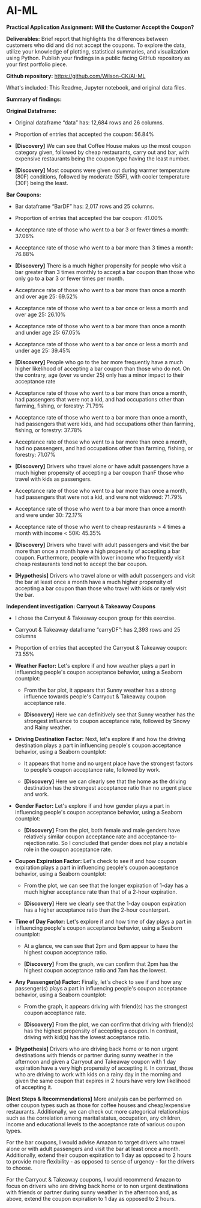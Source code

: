 # AI-ML

**Practical Application Assignment: Will the Customer Accept the Coupon?**

**Deliverables:**
Brief report that highlights the differences between customers who did and did not accept the coupons. To explore the data, utilize your knowledge of plotting, statistical summaries, and visualization using Python. Publish your findings in a public facing GitHub repository as your first portfolio piece.

**Github repository:** https://github.com/Wilson-CK/AI-ML

What's included:  This Readme, Jupyter notebook, and original data files. 

**Summary of findings:**

**Original Dataframe:**
	
* Original dataframe “data” has:  12,684 rows and 26 columns.
	
* Proportion of entries that accepted the coupon: 56.84%
	
* **[Discovery]**  We can see that Coffee House makes up the most coupon category given, followed by cheap restaurants, carry out and bar, with expensive restaurants being the coupon type having the least number.
	
* **[Discovery]**  Most coupons were given out during warmer temperature (80F) conditions, followed by moderate (55F), with cooler temperature (30F) being the least.

**Bar Coupons:**

* Bar dataframe “BarDF” has: 2,017 rows and 25 columns.
	
* Proportion of entries that accepted the bar coupon: 41.00%
	
* Acceptance rate of those who went to a bar 3 or fewer times a month: 37.06%
	
* Acceptance rate of those who went to a bar more than 3 times a month: 76.88%
	
* **[Discovery]** There is a much higher propensity for people who visit a bar greater than 3 times monthly to accept a bar coupon than those who only go to a bar 3 or fewer times per month.
	
* Acceptance rate of those who went to a bar more than once a month and over age 25: 69.52%
	
* Acceptance rate of those who went to a bar once or less a month and over age 25: 26.10%
	
* Acceptance rate of those who went to a bar more than once a month and under age 25: 67.05%
	
* Acceptance rate of those who went to a bar once or less a month and under age 25: 39.45%
	
* **[Discovery]** People who go to the bar more frequently have a much higher likelihood of accepting a bar coupon than those who do not.  On the contrary, age (over vs under 25) only has a minor impact to their acceptance rate
	
* Acceptance rate of those who went to a bar more than once a month, had passengers that were not a kid, and had occupations other than farming, fishing, or forestry: 71.79%
	
* Acceptance rate of those who went to a bar more than once a month, had passengers that were kids, and had occupations other than farming, fishing, or forestry: 37.78%
	
* Acceptance rate of those who went to a bar more than once a month, had no passengers, and had occupations other than farming, fishing, or forestry: 71.07%
	
* **[Discovery]** Drivers who travel alone or have adult passengers have a much higher propensity of accepting a bar coupon thanF those who travel with kids as passengers.
	
* Acceptance rate of those who went to a bar more than once a month, had passengers that were not a kid, and were not widowed: 71.79%
	
* Acceptance rate of those who went to a bar more than once a month and were under 30: 72.17%
	
* Acceptance rate of those who went to cheap restaurants > 4 times a month with income < 50K: 45.35%
	
* **[Discovery]** Drivers who travel with adult passengers and visit the bar more than once a month have a high propensity of accepting a bar coupon.  Furthermore, people with lower income who frequently visit cheap restaurants tend not to accept the bar coupon.  
	
* **[Hypothesis]** Drivers who travel alone or with adult passengers and visit the bar at least once a month have a much higher propensity of accepting a bar coupon than those who travel with kids or rarely visit the bar.

**Independent investigation: Carryout & Takeaway Coupons**

* I chose the Carryout & Takeaway coupon group for this exercise.

* Carryout & Takeaway dataframe “carryDF”:  has 2,393 rows and 25 columns

* Proportion of entries that accepted the Carryout & Takeaway coupon: 73.55%

* **Weather Factor:** Let's explore if and how weather plays a part in influencing people's coupon acceptance behavior, using a Seaborn countplot:

  * From the bar plot, it appears that Sunny weather has a strong influence towards people's Carryout & Takeaway coupon acceptance rate. 

  * **[Discovery]** Here we can definitively see that Sunny weather has the strongest influence to coupon acceptance rate, followed by Snowy and Rainy weather.

* **Driving Destination Factor:** Next, let's explore if and how the driving destination plays a part in influencing people's coupon acceptance behavior, using a Seaborn countplot:

  * It appears that home and no urgent place have the strongest factors to people's coupon acceptance rate, followed by work.

  * **[Discovery]** Here we can clearly see that the home as the driving destination has the strongest acceptance ratio than no urgent place and work.

* **Gender Factor:** Let's explore if and how gender plays a part in influencing people's coupon acceptance behavior, using a Seaborn countplot:

  * **[Discovery]** From the plot, both female and male genders have relatively similar coupon acceptance rate and acceptance-to-rejection ratio. So I concluded that gender does not play a notable role in the coupon acceptance rate.

* **Coupon Expiration Factor:** Let's check to see if and how coupon expiration plays a part in influencing people's coupon acceptance behavior, using a Seaborn countplot:

  * From the plot, we can see that the longer expiration of 1-day has a much higher acceptance rate than that of a 2-hour expiration.

  * **[Discovery]** Here we clearly see that the 1-day coupon expiration has a higher acceptance ratio than the 2-hour counterpart.

* **Time of Day Factor:** Let's explore if and how time of day plays a part in influencing people's coupon acceptance behavior, using a Seaborn countplot:

  * At a glance, we can see that 2pm and 6pm appear to have the highest coupon acceptance ratio.

  * **[Discovery]** From the graph, we can confirm that 2pm has the highest coupon acceptance ratio and 7am has the lowest.

* **Any Passenger(s) Factor:** Finally, let's check to see if and how any passenger(s) plays a part in influencing people's coupon acceptance behavior, using a Seaborn countplot:

  * From the graph, it appears driving with friend(s) has the strongest coupon acceptance rate.

  * **[Discovery]** From the plot, we can confirm that driving with friend(s) has the highest propensity of accepting a coupon.  In contrast, driving with kid(s) has the lowest acceptance ratio.

* **[Hypothesis]** Drivers who are driving back home or to non urgent destinations with friends or partner during sunny weather in the afternoon and given a Carryout and Takeaway coupon with 1 day expiration have a very high propensity of accepting it. In contrast, those who are driving to work with kids on a rainy day in the morning and given the same coupon that expires in 2 hours have very low likelihood of accepting it.

**[Next Steps & Recommendations]** More analysis can be performed on other coupon types such as those for coffee houses and cheap/expensive restaurants. Additionally, we can check out more categorical relationships such as the correlation among marital status, occupation, any children, income and educational levels to the acceptance rate of various coupon types.

For the bar coupons, I would advise Amazon to target drivers who travel alone or with adult passengers and visit the bar at least once a month. Additionally, extend their coupon expiration to 1 day as opposed to 2 hours to provide more flexibility - as opposed to sense of urgency - for the drivers to choose.

For the Carryout & Takeaway coupons, I would recommend Amazon to focus on drivers who are driving back home or to non urgent destinations with friends or partner during sunny weather in the afternoon and, as above, extend the coupon expiration to 1 day as opposed to 2 hours.

